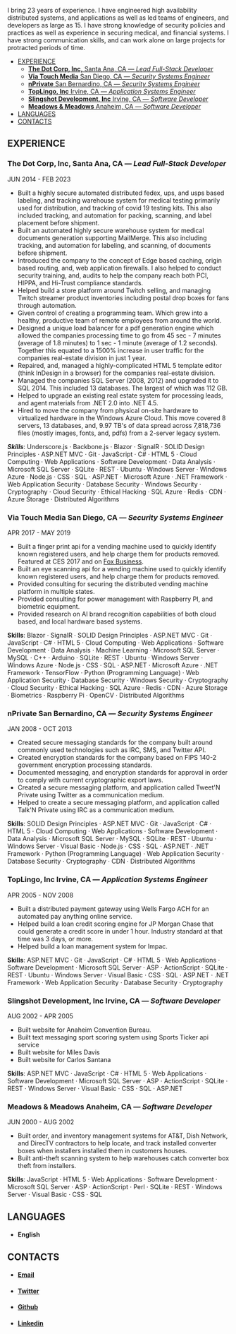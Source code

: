<p>
I bring 23 years of experience. I have engineered high availability distributed systems, and applications as well as led teams of engineers, and developers as large as 15. I have strong knowledge of security policies and practices as well as experience in securing medical, and financial systems. I have strong communication skills, and can work alone on large projects for protracted periods of time.
</p>

- [EXPERIENCE](#experience)
    - [**The Dot Corp, Inc,** Santa Ana, CA — *Lead Full-Stack Developer*](#the-dot-corp-inc-santa-ana-ca--lead-full-stack-developer)
    - [**Via Touch Media** San Diego, CA — *Security Systems Engineer*](#via-touch-media-san-diego-ca--security-systems-engineer)
    - [**nPrivate** San Bernardino, CA — *Security Systems Engineer*](#nprivate-san-bernardino-ca--security-systems-engineer)
    - [**TopLingo, Inc** Irvine, CA — *Application Systems Engineer*](#toplingo-inc-irvine-ca--application-systems-engineer)
    - [**Slingshot Development, Inc** Irvine, CA — *Software Developer*](#slingshot-development-inc-irvine-ca--software-developer)
    - [**Meadows & Meadows** Anaheim, CA — *Software Developer*](#meadows--meadows-anaheim-ca--software-developer)
- [LANGUAGES](#languages)
- [CONTACTS](#contacts)

## EXPERIENCE

### **The Dot Corp, Inc,** Santa Ana, CA — *Lead Full-Stack Developer*
JUN 2014 - FEB 2023

* Built a highly secure automated distributed fedex, ups, and usps based labeling, and tracking warehouse system for medical testing primarily used for distribution, and tracking of covid 19 testing kits. This also included tracking, and automation for packing, scanning, and label placement before shipment.
* Built an automated highly secure warehouse system for medical documents generation supporting MailMerge. This also including tracking, and automation for labeling, and scanning, of documents before shipment.
* Introduced the company to the concept of Edge based caching, origin based routing, and, web application firewalls. I also helped to conduct security training, and, audits to help the company reach both PCI, HIPPA, and Hi-Trust compliance standards.
* Helped build a store platform around Twitch selling, and managing Twitch streamer product inventories including postal drop boxes for fans through automation.
* Given control of creating a programming team. Which grew into a healthy, productive team of remote employees from around the world.
* Designed a unique load balancer for a pdf generation engine which allowed the companies processing time to go from 45 sec - 7 minutes (average of 1.8 minutes) to 1 sec - 1 minute (average of 1.2 seconds). Together this equated to a 1500% increase in user traffic for the companies real-estate division in just 1 year.
* Repaired, and, managed a highly-complicated HTML 5 template editor (think InDesign in a browser) for the companies real-estate division.
* Managed the companies SQL Server (2008, 2012) and upgraded it to SQL 2014. This included 13 databases. The largest of which was 112 GB.
* Helped to upgrade an existing real estate system for processing leads, and agent materials from .NET 2.0 into .NET 4.5.
* Hired to move the company from physical on-site hardware to virtualized hardware in the Windows Azure Cloud. This move covered 8 servers, 13 databases, and, 9.97 TB's of data spread across 7,818,736 files (mostly images, fonts, and, pdfs) from a 2-server legacy system.

***Skills***: Underscore.js · Backbone.js · Blazor · SignalR · SOLID Design Principles · ASP.NET MVC · Git · JavaScript · C# · HTML 5 · Cloud Computing · Web Applications · Software Development · Data Analysis · Microsoft SQL Server · SQLite · REST · Ubuntu · Windows Server · Windows Azure · Node.js · CSS · SQL · ASP.NET · Microsoft Azure · .NET Framework · Web Application Security · Database Security · Windows Security · Cryptography · Cloud Security · Ethical Hacking · SQL Azure · Redis · CDN · Azure Storage · Distributed Algorithms

### **Via Touch Media** San Diego, CA — *Security Systems Engineer*
APR 2017 - MAY 2019

* Built a finger print api for a vending machine used to quickly identify known registered users, and help charge them for products removed. Featured at CES 2017 and on [Fox Business](https://video.foxbusiness.com/v/5668531461001#sp=show-clips).
* Built an eye scanning api for a vending machine used to quickly identify known registered users, and help charge them for products removed.
* Provided consulting for securing the distributed vending machine platform in multiple states.
* Provided consulting for  power management with Raspberry PI, and biometric equipment.
* Provided research on AI brand recognition capabilities of both cloud based, and local hardware based systems.

**Skills**: Blazor · SignalR · SOLID Design Principles · ASP.NET MVC · Git · JavaScript · C# · HTML 5 · Cloud Computing · Web Applications · Software Development · Data Analysis · Machine Learning · Microsoft SQL Server · MySQL · C++ · Arduino · SQLite · REST · Ubuntu · Windows Server · Windows Azure · Node.js · CSS · SQL · ASP.NET · Microsoft Azure · .NET Framework · TensorFlow · Python (Programming Language) · Web Application Security · Database Security · Windows Security · Cryptography · Cloud Security · Ethical Hacking · SQL Azure · Redis · CDN · Azure Storage · Biometrics · Raspberry Pi · OpenCV · Distributed Algorithms

### **nPrivate** San Bernardino, CA — *Security Systems Engineer*
JAN 2008 - OCT 2013

* Created secure messaging standards for the company built around commonly used technologies such as IRC, SMS, and Twitter API.
* Created encryption standards for the company based on FIPS 140-2 government encryption processing standards.
* Documented messaging, and encryption standards for approval in order to comply with current cryptographic export laws.
* Created a secure messaging platform, and application called Tweet'N Private using Twitter as a communication medium.
* Helped to create a secure messaging platform, and application called Talk'N Private using IRC as a communication medium.

**Skills**: SOLID Design Principles · ASP.NET MVC · Git · JavaScript · C# · HTML 5 · Cloud Computing · Web Applications · Software Development · Data Analysis · Microsoft SQL Server · MySQL · SQLite · REST · Ubuntu · Windows Server · Visual Basic · Node.js · CSS · SQL · ASP.NET · .NET Framework · Python (Programming Language) · Web Application Security · Database Security · Cryptography · CDN · Distributed Algorithms

### **TopLingo, Inc** Irvine, CA — *Application Systems Engineer*
APR 2005 - NOV 2008

* Built a distributed payment gateway using Wells Fargo ACH for an automated pay anything online service.
* Helped build a loan credit scoring engine for JP Morgan Chase that could generate a credit score in under 1 hour. Industry standard at that time was 3 days, or more.
* Helped build a loan management system for Impac.

**Skills**: ASP.NET MVC · Git · JavaScript · C# · HTML 5 · Web Applications · Software Development · Microsoft SQL Server · ASP · ActionScript · SQLite · REST · Ubuntu · Windows Server · Visual Basic · CSS · SQL · ASP.NET · .NET Framework · Web Application Security · Database Security · Cryptography

### **Slingshot Development, Inc** Irvine, CA — *Software Developer*
AUG 2002 - APR 2005

* Built website for Anaheim Convention Bureau.
* Built text messaging sport scoring system using Sports Ticker api service
* Built website for Miles Davis
* Built website for Carlos Santana

**Skills**: ASP.NET MVC · JavaScript · C# · HTML 5 · Web Applications · Software Development · Microsoft SQL Server · ASP · ActionScript · SQLite · REST · Windows Server · Visual Basic · CSS · SQL · ASP.NET

### **Meadows & Meadows** Anaheim, CA — *Software Developer*
JUN 2000 - AUG 2002

* Built order, and inventory management systems for AT&T, Dish Network, and DirecTV contractors to help locate, and track installed converter boxes when installers installed them in customers houses.
* Built anti-theft scanning system to help warehouses catch converter box theft from installers.

**Skills**: JavaScript · HTML 5 · Web Applications · Software Development · Microsoft SQL Server · ASP · ActionScript · Perl · SQLite · REST · Windows Server · Visual Basic · CSS · SQL

## LANGUAGES

* #### English

## CONTACTS

* #### [Email](mailto:timothy@timothymeadows.com)
* #### [Twitter](https://twitter.com/birdgineer)
* #### [Github](https://github.com/TimothyMeadows)
* #### [Linkedin](https://www.linkedin.com/in/timothydmeadowsii/)
